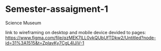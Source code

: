 # Semester-assaigment-1

Science Museum

link to wireframing on desktop and mobile device devided to pages:
https://www.figma.com/file/qzMEK7lLL0vkQUbUfTDkw2/Untitled?node-id=31%3A1515&t=ZplavKy7CgL4lJiV-1

